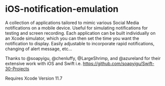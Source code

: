 # iOS-notification-emulation

A collection of applications tailored to mimic various Social Media notifications on a mobile device. Useful for simulating notifications for testing and screen recording. Each application can be built individually on an Xcode simulator, which you can then set the time you want the notification to display. Easily adjustable to incorporate rapid notifications, changing of alert message, etc...

Thanks to @soapyigu, @chenluffy, @LargeShrimp, and @azureland for their extensive work with iOS and Swift i.e. https://github.com/soapyigu/Swift-30-Projects

Requires Xcode Version 11.7
